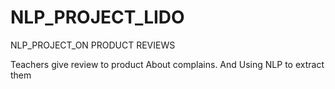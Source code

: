 # NLP_PROJECT_LIDO
NLP_PROJECT_ON PRODUCT REVIEWS

Teachers give review to product About complains. And Using NLP to extract them
